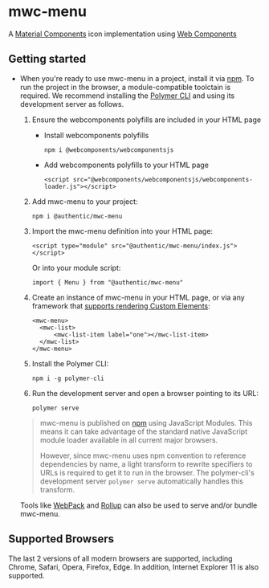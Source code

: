 # mwc-menu
A [Material Components](https://material.io/components/) icon implementation using [Web Components](https://www.webcomponents.org/introduction)

## Getting started

* When you're ready to use mwc-menu in a project, install it via [npm](https://www.npmjs.com/). To run the project in the browser, a module-compatible toolctain is required. We recommend installing the [Polymer CLI](https://github.com/Polymer/polymer-cli) and using its development server as follows.

  1. Ensure the webcomponents polyfills are included in your HTML page

      - Install webcomponents polyfills

          ```npm i @webcomponents/webcomponentsjs```

      - Add webcomponents polyfills to your HTML page

          ```<script src="@webcomponents/webcomponentsjs/webcomponents-loader.js"></script>```

  1. Add mwc-menu to your project:

      ```npm i @authentic/mwc-menu```

  1. Import the mwc-menu definition into your HTML page:

      ```<script type="module" src="@authentic/mwc-menu/index.js"></script>```

      Or into your module script:

      ```import { Menu } from "@authentic/mwc-menu"```

  1. Create an instance of mwc-menu in your HTML page, or via any framework that [supports rendering Custom Elements](https://custom-elements-everywhere.com/):

      ```
      <mwc-menu>
        <mwc-list>
            <mwc-list-item label="one"></mwc-list-item>
        </mwc-list>
      </mwc-menu>
      ```

  1. Install the Polymer CLI:

      ```npm i -g polymer-cli```

  1. Run the development server and open a browser pointing to its URL:

      ```polymer serve```

  > mwc-menu is published on [npm](https://www.npmjs.com/package/@authentic/mwc-menu) using JavaScript Modules.
  This means it can take advantage of the standard native JavaScript module loader available in all current major browsers.
  >
  > However, since mwc-menu uses npm convention to reference dependencies by name, a light transform to rewrite specifiers to URLs is required to get it to run in the browser. The polymer-cli's development server `polymer serve` automatically handles this transform.

  Tools like [WebPack](https://webpack.js.org/) and [Rollup](https://rollupjs.org/) can also be used to serve and/or bundle mwc-menu.

## Supported Browsers

The last 2 versions of all modern browsers are supported, including
Chrome, Safari, Opera, Firefox, Edge. In addition, Internet Explorer 11 is also supported.
